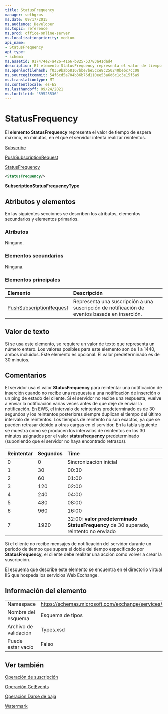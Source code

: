 ```yaml
---
title: StatusFrequency
manager: sethgros
ms.date: 09/17/2015
ms.audience: Developer
ms.topic: reference
ms.prod: office-online-server
ms.localizationpriority: medium
api_name:
- StatusFrequency
api_type:
- schema
ms.assetid: 917474e2-a426-4166-b825-53783a41dad4
description: El elemento StatusFrequency representa el valor de tiempo de espera máximo, en minutos, en el que el servidor intenta realizar reintentos.
ms.openlocfilehash: f0359bab58167bbe7be5cce8c250240bebc7cc08
ms.sourcegitcommit: 54f6cd5a704b36b76d110ee53a6d6c1c3e15f5a9
ms.translationtype: MT
ms.contentlocale: es-ES
ms.lasthandoff: 09/24/2021
ms.locfileid: "59525536"
---
```

# <a name="statusfrequency"></a>StatusFrequency

El **elemento StatusFrequency** representa el valor de tiempo de espera máximo, en minutos, en el que el servidor intenta realizar reintentos. 
  
[Subscribe](subscribe.md)
  
[PushSubscriptionRequest](pushsubscriptionrequest.md)
  
[StatusFrequency](statusfrequency.md)
  
```XML
<StatusFrequency/>
```

 **SubscriptionStatusFrequencyType**
## <a name="attributes-and-elements"></a>Atributos y elementos

En las siguientes secciones se describen los atributos, elementos secundarios y elementos primarios.
  
### <a name="attributes"></a>Atributos

Ninguno.
  
### <a name="child-elements"></a>Elementos secundarios

Ninguna.
  
### <a name="parent-elements"></a>Elementos principales

|**Elemento**|**Descripción**|
|:-----|:-----|
|[PushSubscriptionRequest](pushsubscriptionrequest.md) <br/> |Representa una suscripción a una suscripción de notificación de eventos basada en inserción.  <br/> |
   
## <a name="text-value"></a>Valor de texto

Si se usa este elemento, se requiere un valor de texto que representa un número entero. Los valores posibles para este elemento son de 1 a 1440, ambos incluidos. Este elemento es opcional. El valor predeterminado es de 30 minutos.
  
## <a name="remarks"></a>Comentarios

El servidor usa el valor **StatusFrequency** para reintentar una notificación de inserción cuando no recibe una respuesta a una notificación de inserción o un ping de estado del cliente. Si el servidor no recibe una respuesta, vuelve a enviar la notificación varias veces antes de que deje de enviar la notificación. En EWS, el intervalo de reintentos predeterminado es de 30 segundos y los reintentos posteriores siempre duplican el tiempo del último intervalo de reintentos. Los tiempos de reintento no son exactos, ya que se pueden retrasar debido a otras cargas en el servidor. En la tabla siguiente se muestra cómo se producen los intervalos de reintentos en los 30 minutos asignados por el valor **statusfrequency** predeterminado (suponiendo que el servidor no haya encontrado retrasos). 
  
|**Reintentar**|**Segundos**|**Time**|
|:-----|:-----|:-----|
|0  <br/> |0  <br/> |Sincronización inicial  <br/> |
|1  <br/> |30  <br/> |00:30  <br/> |
|2  <br/> |60  <br/> |01:00  <br/> |
|3  <br/> |120  <br/> |02:00  <br/> |
|4   <br/> |240  <br/> |04:00  <br/> |
|5  <br/> |480  <br/> |08:00  <br/> |
|6   <br/> |960  <br/> |16:00  <br/> |
|7   <br/> |1920  <br/> |32:00: **valor predeterminado StatusFrequency** de 30 superado, reintento no enviado  <br/> |
   
Si el cliente no recibe mensajes de notificación del servidor durante un período de tiempo que supera el doble del tiempo especificado por **StatusFrequency,** el cliente debe realizar una acción como volver a crear la suscripción. 
  
El esquema que describe este elemento se encuentra en el directorio virtual IIS que hospeda los servicios Web Exchange.
  
## <a name="element-information"></a>Información del elemento

|||
|:-----|:-----|
|Namespace  <br/> |https://schemas.microsoft.com/exchange/services/2006/types  <br/> |
|Nombre del esquema  <br/> |Esquema de tipos  <br/> |
|Archivo de validación  <br/> |Types.xsd  <br/> |
|Puede estar vacío  <br/> |Falso  <br/> |
   
## <a name="see-also"></a>Ver también



[Operación de suscripción](subscribe-operation.md)
  
[Operación GetEvents](getevents-operation.md)
  
[Operación Darse de baja](unsubscribe-operation.md)
  
[Watermark](watermark.md)

